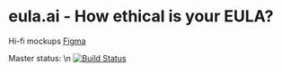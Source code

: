 # eula.ai - How ethical is your EULA?

Hi-fi mockups [Figma](https://www.figma.com/file/3pVa8XbaGhaOaDJAIjWSPC/eula.ai?node-id=0%3A1)

Master status: \n
[![Build Status](https://www.travis-ci.com/cs130-w21/22.svg?branch=master)](https://www.travis-ci.com/cs130-w21/22)
